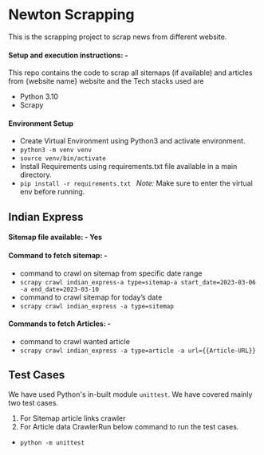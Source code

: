 # Newton Scrapping
This is the scrapping project to scrap news from different website.

#### Setup and execution instructions: - 

This repo contains the code to scrap all sitemaps (if available) and articles from {website name} website and the Tech stacks used are
- Python 3.10
- Scrapy


#### Environment Setup 

- Create Virtual Environment using Python3 and activate environment.
- `python3 -m venv venv`
- `source venv/bin/activate`
- Install Requirements using requirements.txt file available in a main directory.
- `pip install -r requirements.txt ` 
*Note:* Make sure to enter the virtual env before running.


## Indian Express

#### Sitemap file available: - Yes 


#### Command to fetch sitemap: - 

- command to crawl on sitemap from specific date range
- `scrapy crawl indian_express-a type=sitemap-a start_date=2023-03-06 -a end_date=2023-03-10`
- command to crawl sitemap for today’s date
- `scrapy crawl indian_express -a type=sitemap` 


#### Commands to fetch Articles: - 

- command to crawl wanted article
- `scrapy crawl indian_express -a type=article -a url={{Article-URL}}` 


## Test Cases
We have used Python's in-built module `unittest`. 
We have covered mainly two test cases.
1. For Sitemap article links crawler
2. For Article data CrawlerRun below command to run the test cases.
- `python -m unittest`
